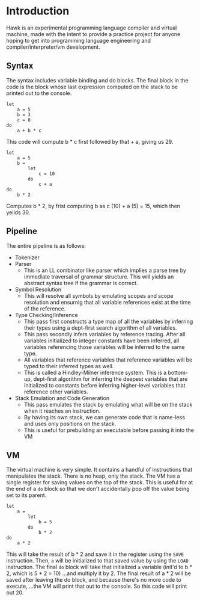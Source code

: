 # Introduction
Hawk is an experimental programming language compiler and virtual machine, made with the intent to provide a practice project for anyone hoping to get into programming language engineering and compiler/interpreter/vm development.

## Syntax
The syntax includes variable binding and do blocks. The final block in the code
is the block whose last expression computed on the stack to be printed out to the console.
```
let
    a = 5
    b = 3
    c = 8
do
    a + b * c
```
This code will compute b * c first followed by that + a, giving us 29.
```
let
    a = 5
    b =
        let
            c = 10
        do
            c + a
do
    b * 2
```
Computes b * 2, by frist computing b as c (10) + a (5) = 15, which then yeilds 30.

## Pipeline
The entire pipeline is as follows:

- Tokenizer
- Parser
    - This is an LL combinator like parser which implies a parse tree by immediate traversal of grammar structure. This will yields an abstract syntax tree if the grammar is correct.
- Symbol Resolution
    - This will resolve all symbols by emulating scopes and scope resolution and ensurnig that all variable references exist at the time of the reference.
- Type Checking/Inference
    - This pass first constructs a type map of all the variables by inferring their types using a dept-first search algorithm of all variables.
    - This pass secondly infers variables by reference tracing. After all variables initialized to integer constants have been inferred, all variables referencing those variables will be inferred to the same type.
    - All variables that reference variables that reference variables will be typed to their inferred types as well.
    - This is called a Hindley-Milner inference system. This is a bottom-up, dept-first algorithm for inferring the deepest variables that are initialized to constants before inferring higher-level variables that reference other variables.
- Stack Emulation and Code Generation
    - This pass emulates the stack by emulating what will be on the stack when it reaches an instruction.
    - By having its own stack, we can generate code that is name-less and uses only positions on the stack.
    - This is useful for prebuilding an executable before passing it into the VM

## VM
The virtual machine is very simple. It contains a handful of instructions that manipulates the stack. There is no heap, only the stack.
The VM has a single register for saving values on the top of the stack. This is useful for at the end of a `do` block so that we don't accidentally pop off the value being set to its parent.

```
let
    a =
        let
            b = 5
        do
            b * 2
do
    a * 2
```
This will take the result of b * 2 and save it in the register using the `SAVE` instruction.
Then, `a` will be initialized to that saved value by using the `LOAD` instruction.
The final `do` block will take that initialized `a` variable (init'd to b * 2, which is 5 * 2 = 10)
...and multiply it by 2.
The final result of a * 2 will be saved after leaving the do block, and because there's no more code to execute,
...the VM will print that out to the console. So this code will print out 20.